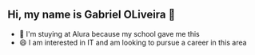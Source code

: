 ## Hi, my name is Gabriel OLiveira 👋

- 💬 I'm stuying at Alura because my school gave me this
- 😄  I am interested in IT and am looking to pursue a career in this area
  

